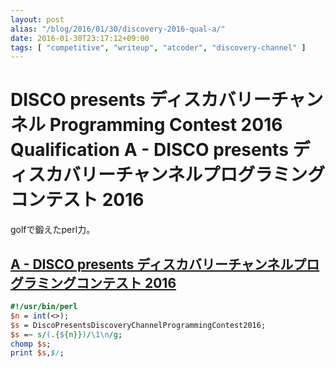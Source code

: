 ```yaml
---
layout: post
alias: "/blog/2016/01/30/discovery-2016-qual-a/"
date: 2016-01-30T23:17:12+09:00
tags: [ "competitive", "writeup", "atcoder", "discovery-channel" ]
---
```


# DISCO presents ディスカバリーチャンネル Programming Contest 2016 Qualification A - DISCO presents ディスカバリーチャンネルプログラミングコンテスト 2016

golfで鍛えたperl力。

## [A - DISCO presents ディスカバリーチャンネルプログラミングコンテスト 2016](https://beta.atcoder.jp/contests/discovery2016-qual/tasks/discovery_2016_qual_a)

``` perl
#!/usr/bin/perl
$n = int(<>);
$s = DiscoPresentsDiscoveryChannelProgrammingContest2016;
$s =~ s/(.{${n}})/\1\n/g;
chomp $s;
print $s,$/;
```
